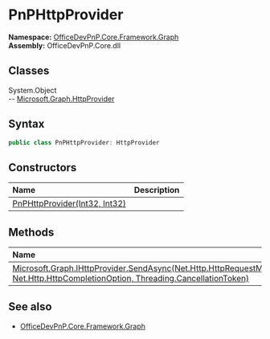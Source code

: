 # PnPHttpProvider
  

**Namespace:** [OfficeDevPnP.Core.Framework.Graph](OfficeDevPnP.Core.Framework.Graph.md)  
**Assembly:** OfficeDevPnP.Core.dll  
## Classes
System.Object  
-- [Microsoft.Graph.HttpProvider](Microsoft.Graph.HttpProvider.md)
## Syntax
```C#
public class PnPHttpProvider: HttpProvider
```
## Constructors
|**Name**|**Description**|
|:-----|:-----|
| [PnPHttpProvider(Int32, Int32)](PnPHttpProviderconstructor1details.md) | 
## Methods
|**Name**|**Description**|
|:-----|:-----|
| [Microsoft.Graph.IHttpProvider.SendAsync(Net.Http.HttpRequestMessage, Net.Http.HttpCompletionOption, Threading.CancellationToken)](PnPHttpProviderMicrosoft.Graph.IHttpProvider.SendAsyncNet.Http.HttpRequestMessageNet.Http.HttpCompletionOptionThreading.CancellationToken.md) | 
## See also
- [OfficeDevPnP.Core.Framework.Graph](OfficeDevPnP.Core.Framework.Graph.md)
